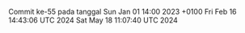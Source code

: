 Commit ke-55 pada tanggal Sun Jan 01 14:00 2023 +0100
Fri Feb 16 14:43:06 UTC 2024
Sat May 18 11:07:40 UTC 2024
